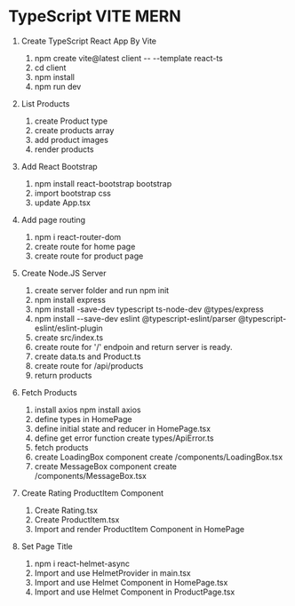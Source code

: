 # TypeScript VITE MERN

1. Create TypeScript React App By Vite

   1. npm create vite@latest client -- --template react-ts
   2. cd client
   3. npm install
   4. npm run dev

2. List Products

   1. create Product type
   2. create products array
   3. add product images
   4. render products

3. Add React Bootstrap

   1. npm install react-bootstrap bootstrap
   2. import bootstrap css
   3. update App.tsx

4. Add page routing

   1. npm i react-router-dom
   2. create route for home page
   3. create route for product page

5. Create Node.JS Server

   1. create server folder and run npm init
   2. npm install express
   3. npm install -save-dev typescript ts-node-dev @types/express
   4. npm install --save-dev eslint @typescript-eslint/parser @typescript-eslint/eslint-plugin
   5. create src/index.ts
   6. create route for '/' endpoin and return server is ready.
   7. create data.ts and Product.ts
   8. create route for /api/products
   9. return products

6. Fetch Products

   1. install axios npm install axios
   2. define types in HomePage
   3. define initial state and reducer in HomePage.tsx
   4. define get error function create types/ApiError.ts
   5. fetch products
   6. create LoadingBox component create /components/LoadingBox.tsx
   7. create MessageBox component create /components/MessageBox.tsx

7. Create Rating ProductItem Component

   1. Create Rating.tsx
   2. Create ProductItem.tsx
   3. Import and render ProductItem Component in HomePage

8. Set Page Title

   1. npm i react-helmet-async
   2. Import and use HelmetProvider in main.tsx
   3. Import and use Helmet Component in HomePage.tsx
   4. Import and use Helmet Component in ProductPage.tsx
